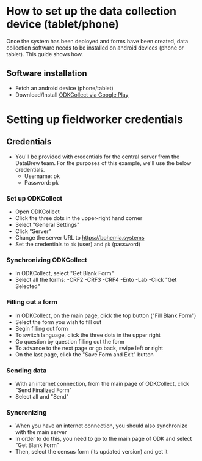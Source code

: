 
# How to set up the data collection device (tablet/phone)

Once the system has been deployed and forms have been created, data collection software needs to be installed on android devices (phone or tablet). This guide shows how.

## Software installation

- Fetch an android device (phone/tablet)
- Download/Install [ODKCollect via Google Play](https://play.google.com/store/apps/details?id=org.odk.collect.android&hl=en)

# Setting up fieldworker credentials  

## Credentials

- You'll be provided with credentials for the central server from the DataBrew team. For the purposes of this example, we'll use the below credentials.
  - Username: pk
  - Password: pk

### Set up ODKCollect

- Open ODKCollect
- Click the three dots in the upper-right hand corner
- Select "General Settings"
- Click "Server"
- Change the server URL to https://bohemia.systems
- Set the credentials to `pk` (user) and `pk` (password)

### Synchronizing ODKCollect

- In ODKCollect, select "Get Blank Form"
- Select all the forms:
  -CRF2
  -CRF3
  -CRF4
  -Ento
  -Lab
-Click "Get Selected"

### Filling out a form
- In ODKCollect, on the main page, click the top button ("Fill Blank Form")
- Select the form you wish to fill out
- Begin filling out form
- To switch language, click the three dots in the upper right
- Go question by question filling out the form
- To advance to the next page or go back, swipe left or right
- On the last page, click the "Save Form and Exit" button

### Sending data
- With an internet connection, from the main page of ODKCollect, click "Send Finalized Form"
- Select all and "Send"

### Syncronizing
- When you have an internet connection, you should also synchronize with the main server
- In order to do this, you need to go to the main page of ODK and select "Get Blank Form"
- Then, select the census form (its updated version) and get it
